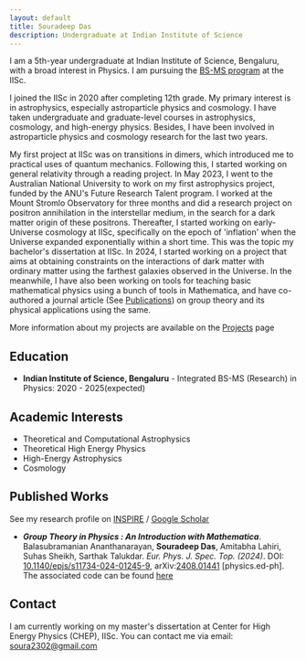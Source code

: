 ```yaml
---
layout: default
title: Souradeep Das
description: Undergraduate at Indian Institute of Science
---
```



I am a 5th-year undergraduate at Indian Institute of Science, Bengaluru, with a broad interest in Physics. I am pursuing the <a href='https://bs-ug.iisc.ac.in/'>BS-MS program</a> at the IISc.

I joined the IISc in 2020 after completing 12th grade. My primary interest is in astrophysics, especially astroparticle physics and cosmology. I have taken undergraduate and graduate-level courses in astrophysics, cosmology, and high-energy physics. Besides, I have been involved in astroparticle physics and cosmology research for the last two years.

My first project at IISc was on transitions in dimers, which introduced me to practical uses of quantum mechanics. Following this, I started working on general relativity through a reading project. In May 2023, I went to the Australian National University to work on my first astrophysics project, funded by the ANU's Future Research Talent program. I worked at the Mount Stromlo Observatory for three months and did a research project on positron annihilation in the interstellar medium, in the search for a dark matter origin of these positrons. Thereafter, I started working on early-Universe cosmology at IISc, specifically on the epoch of 'inflation' when the Universe expanded exponentially within a short time. This was the topic my bachelor's dissertation at IISc. In 2024, I started working on a project that aims at obtaining constraints on the interactions of dark matter with ordinary matter using the farthest galaxies observed in the Universe. In the meanwhile, I have also been working on tools for teaching basic mathematical physics using a bunch of tools in Mathematica, and have co-authored a journal article (See [Publications](publications)) on group theory and its physical applications using the same.

More information about my projects are available on the <a href='projects.html'>Projects</a> page

## Education

* **Indian Institute of Science, Bengaluru** - Integrated BS-MS (Research) in Physics: 2020 - 2025(expected)

## Academic Interests

* Theoretical and Computational Astrophysics
* Theoretical High Energy Physics
* High-Energy Astrophysics
* Cosmology

## Published Works
See my research profile on [INSPIRE](https://inspirehep.net/authors/2806415) / [Google Scholar](https://scholar.google.com/citations?user=tiRjT-wAAAAJ&hl=en&oi=ao)

* ***Group Theory in Physics : An Introduction with Mathematica***. Balasubramanian Ananthanarayan, **Souradeep Das**, Amitabha Lahiri, Suhas Sheikh, Sarthak Talukdar. _Eur. Phys. J. Spec. Top. (2024)_.  DOI: [10.1140/epjs/s11734-024-01245-9](https://doi.org/10.1140/epjs/s11734-024-01245-9), arXiv:[2408.01441](https://arxiv.org/abs/2408.01441) [physics.ed-ph]. The associated code can be found [here](https://github.com/iisc-ug-20/Group_Theory_for_Mathematica)


## Contact
I am currently working on my master's dissertation at Center for High Energy Physics (CHEP), IISc. You can contact me via email: [soura2302@gmail.com](mailto:soura2302@gmail.com)
